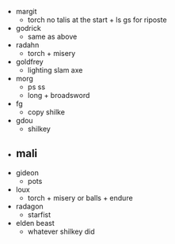 - margit
	- torch no talis at the start + ls gs for riposte
- godrick
	- same as above
- radahn
	- torch + misery
- goldfrey
	- lighting slam axe
- morg
	- ps ss
	- long + broadsword
- fg
	- copy shilke
- gdou
	- shilkey
- mali
	- 
- gideon
	- pots
- loux
	- torch + misery or balls + endure
- radagon
	- starfist
- elden beast
	- whatever shilkey did